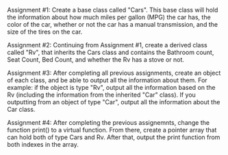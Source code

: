 Assignment #1: Create a base class called "Cars". This base class
will hold the information about how much miles per gallon (MPG) 
the car has, the color of the car, whether or not the car has a
manual transmission, and the size of the tires on the car.

Assignment #2: Continuing from Assignment #1, create a derived class
called "Rv", that inherits the Cars class and contains the Bathroom
count, Seat Count, Bed Count, and whether the Rv has a stove or not.

Assignment #3: After completing all previous assignments, create an object
of each class, and be able to output all the information about them. For 
example: if the object is type "Rv", output all the information based on 
the Rv (including the information from the inherited "Car" class). If you 
outputting from an object of type "Car", output all the information about 
the Car class.

Assignment #4: After completing the previous assignemnts, change the
function print() to a virtual function. From there, create a pointer array 
that can hold both of type Cars and Rv. After that, output the print 
function from both indexes in the array. 
